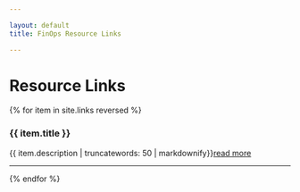 ```yaml
---

layout: default
title: FinOps Resource Links

---
```


# Resource Links

{% for item in site.links reversed %}

<h3>{{ item.title }}</h3>
{{ item.description | truncatewords: 50 | markdownify}}<a href="{{ item.url }}">read more</a>

---
{% endfor %}
